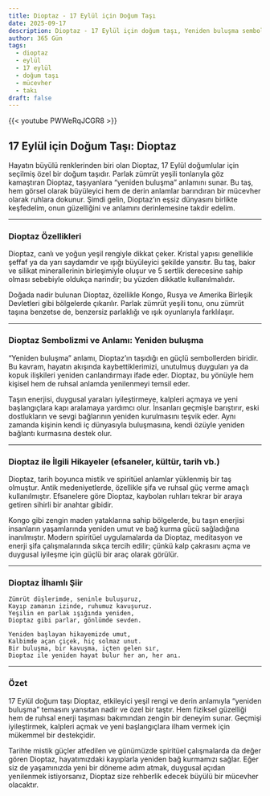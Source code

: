 ```yaml
---
title: Dioptaz - 17 Eylül için Doğum Taşı
date: 2025-09-17
description: Dioptaz - 17 Eylül için doğum taşı, Yeniden buluşma sembolü. Bu özel taşın derin anlamını öğrenin.
author: 365 Gün
tags:
  - dioptaz
  - eylül
  - 17 eylül
  - doğum taşı
  - mücevher
  - takı
draft: false
---
```


{{< youtube PWWeRqJCGR8 >}}

## 17 Eylül için Doğum Taşı: Dioptaz

Hayatın büyülü renklerinden biri olan Dioptaz, 17 Eylül doğumlular için seçilmiş özel bir doğum taşıdır. Parlak zümrüt yeşili tonlarıyla göz kamaştıran Dioptaz, taşıyanlara “yeniden buluşma” anlamını sunar. Bu taş, hem görsel olarak büyüleyici hem de derin anlamlar barındıran bir mücevher olarak ruhlara dokunur. Şimdi gelin, Dioptaz’ın eşsiz dünyasını birlikte keşfedelim, onun güzelliğini ve anlamını derinlemesine takdir edelim.

---

### Dioptaz Özellikleri

Dioptaz, canlı ve yoğun yeşil rengiyle dikkat çeker. Kristal yapısı genellikle şeffaf ya da yarı saydamdır ve ışığı büyüleyici şekilde yansıtır. Bu taş, bakır ve silikat minerallerinin birleşimiyle oluşur ve 5 sertlik derecesine sahip olması sebebiyle oldukça narindir; bu yüzden dikkatle kullanılmalıdır.

Doğada nadir bulunan Dioptaz, özellikle Kongo, Rusya ve Amerika Birleşik Devletleri gibi bölgelerde çıkarılır. Parlak zümrüt yeşili tonu, onu zümrüt taşına benzetse de, benzersiz parlaklığı ve ışık oyunlarıyla farklılaşır.

---

### Dioptaz Sembolizmi ve Anlamı: Yeniden buluşma

“Yeniden buluşma” anlamı, Dioptaz’ın taşıdığı en güçlü sembollerden biridir. Bu kavram, hayatın akışında kaybettiklerimizi, unutulmuş duyguları ya da kopuk ilişkileri yeniden canlandırmayı ifade eder. Dioptaz, bu yönüyle hem kişisel hem de ruhsal anlamda yenilenmeyi temsil eder.

Taşın enerjisi, duygusal yaraları iyileştirmeye, kalpleri açmaya ve yeni başlangıçlara kapı aralamaya yardımcı olur. İnsanları geçmişle barıştırır, eski dostlukların ve sevgi bağlarının yeniden kurulmasını teşvik eder. Aynı zamanda kişinin kendi iç dünyasıyla buluşmasına, kendi özüyle yeniden bağlantı kurmasına destek olur.

---

### Dioptaz ile İlgili Hikayeler (efsaneler, kültür, tarih vb.)

Dioptaz, tarih boyunca mistik ve spiritüel anlamlar yüklenmiş bir taş olmuştur. Antik medeniyetlerde, özellikle şifa ve ruhsal güç verme amaçlı kullanılmıştır. Efsanelere göre Dioptaz, kaybolan ruhları tekrar bir araya getiren sihirli bir anahtar gibidir.

Kongo gibi zengin maden yataklarına sahip bölgelerde, bu taşın enerjisi insanların yaşamlarında yeniden umut ve bağ kurma gücü sağladığına inanılmıştır. Modern spiritüel uygulamalarda da Dioptaz, meditasyon ve enerji şifa çalışmalarında sıkça tercih edilir; çünkü kalp çakrasını açma ve duygusal iyileşme için güçlü bir araç olarak görülür.

---

### Dioptaz İlhamlı Şiir

```
Zümrüt düşlerimde, seninle buluşuruz,  
Kayıp zamanın izinde, ruhumuz kavuşuruz.  
Yeşilin en parlak ışığında yeniden,  
Dioptaz gibi parlar, gönlümde sevden.

Yeniden başlayan hikayemizde umut,  
Kalbimde açan çiçek, hiç solmaz unut.  
Bir buluşma, bir kavuşma, içten gelen sır,  
Dioptaz ile yeniden hayat bulur her an, her anı.
```

---

### Özet

17 Eylül doğum taşı Dioptaz, etkileyici yeşil rengi ve derin anlamıyla “yeniden buluşma” temasını yansıtan nadir ve özel bir taştır. Hem fiziksel güzelliği hem de ruhsal enerji taşıması bakımından zengin bir deneyim sunar. Geçmişi iyileştirmek, kalpleri açmak ve yeni başlangıçlara ilham vermek için mükemmel bir destekçidir.

Tarihte mistik güçler atfedilen ve günümüzde spiritüel çalışmalarda da değer gören Dioptaz, hayatımızdaki kayıplarla yeniden bağ kurmamızı sağlar. Eğer siz de yaşamınızda yeni bir döneme adım atmak, duygusal açıdan yenilenmek istiyorsanız, Dioptaz size rehberlik edecek büyülü bir mücevher olacaktır.